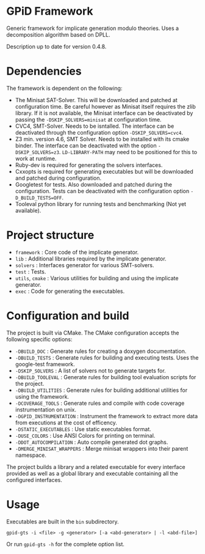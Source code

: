 # GPiD Framework

Generic framework for implicate generation modulo theories.
Uses a decomposition algorithm based on DPLL.

Description up to date for version 0.4.8.

# Dependencies

The framework is dependent on the following:

 - The Minisat SAT-Solver. This will be downloaded and patched at
   configuration time. Be careful however as Minisat itself requires
   the zlib library. If it is not available, the Minisat interface can
   be deactivated by passing the ```-DSKIP_SOLVERS=minisat``` at
   configuration time.
 - CVC4, SMT-Solver. Needs to be isntalled. The interface can be
   deactivated through the configuration option ```-DSKIP_SOLVERS=cvc4```.
 - Z3 min. version 4.6, SMT Solver. Needs to be installed with its
   cmake binder. The interface can be deactivated with the option
   ```-DSKIP_SOLVERS=z3```. ```LD-LIBRARY-PATH``` may need to be
   positioned for this to work at runtime.
 - Ruby-dev is required for generating the solvers interfaces.
 - Cxxopts is required for generating executables but will be
 downloaded and patched during configuration.
 - Googletest for tests. Also downloaded and patched during the
   configuration. Tests can be deactivated with the configuration
   option ```-D_BUILD_TESTS=OFF```.
 - Tooleval python library for running tests and benchmarking (Not yet
   available).

# Project structure #

 - ```framework``` : Core code of the implicate generator.
 - ```lib``` : Additional libraries required by the implicate generator.
 - ```solvers``` : Interfaces generator for various SMT-solvers.
 - ```test``` : Tests.
 - ```utils```, ```cmake``` : Various utilities for building and using the implicate
 generator.
 - ```exec``` : Code for generating the executables.

# Configuration and build #

The project is built via CMake.
The CMake configuration accepts the following specific options:

 - ```-DBUILD_DOC``` : Generate rules for creating a doxygen documentation.
 - ```-DBUILD_TESTS``` : Generate rules for building and executing tests. Uses the google-test framework.
 - ```-DSKIP_SOLVERS``` : A list of solvers not to generate targets
 for.
 - ```-DBUILD_TOOLEVAL``` : Generate rules for building tool
 evaluation scripts for the project.
 - ```-DBUILD_UTILITIES``` : Generate rules for building additional
 utilities for using the framework.
 - ```-DCOVERAGE_TOOLS``` : Generate rules and compile with code
 coverage instrumentation on unix.
 - ```-DGPID_INSTRUMENTATION``` : Instrument the framework to extract
 more data from executions at the cost of efficency.
 - ```-DSTATIC_EXECUTABLES``` : Use static executables format.
 - ```-DUSE_COLORS``` : Use ANSI Colors for printing on terminal.
 - ```-DDOT_AUTOCOMPILATION``` : Auto compile generated dot graphs.
 - ```-DMERGE_MINISAT_WRAPPERS``` : Merge minisat wrappers into their
   parent namespace.

The project builds a library and a related executable for every
interface provided as well as a global library and executable
containing all the configured interfaces.

# Usage

Executables are built in the ```bin``` subdirectory.

```gpid-gts -i <file> -g <generator> [-a <abd-generator> | -l <abd-file>]```

Or run ```gpid-gts -h``` for the complete option list.
